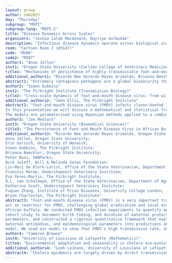 ```yaml
---
layout: group
author: smb2023
day: "Thursday"
subgroup: "MEPI"
subgroup-long: "MEPI-2"
title: "Disease Dynamics Across Scales"
organizers: "Joshua Caleb Macdonald, Hayriye Gulbudak"
description: "Infectious disease dynamics operate across biological scales: pathogens replicate within hosts, but transmit among populations. Functional changes in the pathogen-host interaction thus generate cascading effects across organizational scales. Management strategies and the degree to which these strategies are successfully implemented may create selection pressures which drive evolution and which in turn impact the efficacy of management strategies. Thus in both ecology and epidemiology improved mechanistic understanding of cross-scale effects represents a challenge of critical importance. Growing human populations and ecosystem destruction is bringing humans into closer contact with other animals. As such epidemics and pandemics are expected to increase in frequency in the coming decades. Thus increased understanding of methods to control the spread of disease at the population level and of the mechanisms by which diseases replicate and interact with the immune system at the within-host level are of critical importance.In this mini-symposium we present talks that seek to understand disease dynamics within and across differing organizational scales."
room: "Cartoon Room 2 (#3147)"
code: "MS06"
code2: "MS07"
author1: "Anna Jolles"
inst1: "Oregon State University (Carlson College of Veterinary Medicine and Department of Integrative Biology)"
title1: "Mechanisms of persistence of highly transmissible foot-and-mouth viruses in their maintenance host, African buffalo (Syncerus caffer)"
additional_authors1: "Ricardo Noe Gerardo Reyes Grimaldo, Brianna Beechler, Bryan Charleston, Lin-Marie de Klerk-Lorist, Erin Gorsich, Simon Gubbins, Francois Maree, Eva Perez-Martin, Katherine Scott, Louis van Schalkwyk, Fuquan Zang, Jan Medlock"
abstract1: "Extremely contagious pathogens are a global biosecurity threat because of their high burden of morbidity and mortality, as well as their capacity for fast-moving epidemics that are difficult to quell. Understanding the mechanisms enabling persistence of highly transmissible pathogens in host populations is thus a central problem in disease ecology. Through a combination of experimental and theoretical approaches, we investigated how highly contagious foot-and-mouth disease viruses persist in the African buffalo, which serves as their wildlife reservoir. We found that viral persistence through transmission among acutely infected hosts alone is unlikely. Working with three viral strains (SAT1,2,3), we found that different strains appear to utilize distinct mechanisms to ensure their long-term persistence in their maintenance host: The inclusion of occasional transmission from persistently infected carriers reliably rescues the most infectious viral strain (SAT1) from fade-out. We observed that antibody titers against FMD viruses are surprisingly dynamic in buffalo; and show that frequent drops in antibody protection can allow persistence of the least transmissible strain we studied (SAT3). The persistence of SAT2 remains somewhat enigmatic - additional mechanisms such as antigenic shift, or spillover among host populations may be required for its persistence."
author2: "Simon Gubbins"
inst2: "The Pirbright Institute (Transmission Biology)"
title2: "Cross-scale dynamics of foot-and-mouth disease virus: from within hosts to between farms"
additional_authors2: "John Ellis, The Pirbright Institute"
abstract2: "Foot-and-mouth disease virus (FMDV) infects cloven-hoofed livestock and wildlife species. It causes foot-and-mouth disease (FMD), which has substantial economic impacts for endemic countries and for disease-free countries when epidemics occur in them. Because of its importance FMDV has been studied at a range of scales from within a host to continental scale. This provides an opportunity to develop data-driven multi-scale models for FMDV and to examine how process at one scale affect process at another.
In this presentation we will discuss a mathematical and statistical framework for linking models for FMDV at different scales (within-host, between-host and between-farm) to investigate how the dynamics at one scale influences dynamics at another. For example, we can use the models to show how within-host parameters (e.g. viral growth and clearance rates) influence between-host transmission (reproduction numbers) and how within-farm transmission (e.g. via direct contact or a contaminated environment) affects between-farm transmission.
The models are parameterised using Bayesian methods applied to a combination of data from transmission experiments, within-farm outbreaks and regional epidemics. This allows us to test model assumptions and to incorporate parameter uncertainty at one scale in predictions at another."
author3: "Jan Medlock"
inst3: "Oregon State University (Biomedical Sciences)"
title3: "The Persistence of Foot-and-Mouth Disease Virus in African Buffalo"
additional_authors3: "Ricardo Noe Gerardo Reyes Grimaldo, Oregon State University; 
Anna Jolles, Oregon State University;
Erin Gorsich, University of Warwick;
Simon Gubbins, The Pirbright Institute;
Brianna Beechler, Oregon State University;
Peter Buss, SANParks;
Nick Juleff, Bill & Melinda Gates Foundation;
Lin-Mari de Klerk-Lorist, Office of the State Veterinarian, Department of Agriculture, Land Reform and Rural Development, Government of South Africa;
Francois Maree, Onderstepoort Veterinary Institute;
Eva Perez-Martin, The Pirbright Institute;
O.L. van Schalkwyk, Office of the State Veterinarian, Department of Agriculture, Land Reform and Rural Development, Government of South Africa;
Katherine Scott, Onderstepoort Veterinary Institute;
Fuquan Zhang, Institute of Prion Diseases, University College London;
Bryan Charleston, The Pirbright Institute"
abstract3: "Foot-and-mouth disease virus (FMDV) is a very important trade-restricting livestock disease. In sub-Saharan Africa, buffalo
act as reservoir for FMDV, challenging global eradication and local economies. However, little is known about the dynamics of FMDV in
African buffalo. We conducted FMDV infection experiments to quantify epidemiologic parameters of FMDV transmission in buffalo, and a 3-year
cohort study to document birth timing, and duration of maternal protection from FMDV infection. We used Bayesian inference to estimate
parameters, and constructed a rigorous quantitative framework that explicitly incorporates individual variation in birth rates, waning of
maternal antibodies, and epidemiological parameters into predictions about disease persistence from an individual-based stochastic
model. We used our model to show that FMDV's high transmission rate, short infectious period, and long-term immunity, when combined with the buffalo’s seasonal variation in births, fails to explain the persistence of FMDV from year to year. We showed that an alternative hypothesis, based on infection experiments, that FMDV forms some long-term carriers after acute infection does explain the persistence for one of the three circulating serotypes in southern Africa. I will also discuss work-in-progress on hypotheses that may explain the persistence of the two remaining serotypes."
author4: "Cameron Browne"
inst4: "University of Louisiana at Lafayette (Mathematics)"
title4: "Environmental adaptation and seasonality in cholera eco-evolutionary dynamics"
additional_authors4: "Leah LeJeune, University of Louisiana at Lafayette; Carla Mavian, University of Florida"
abstract4: "Cholera epidemics are largely driven by direct transmission from person to person or indirectly through environment, although Vibrio cholerae is also capable of growth and long-term survival in aquatic ecosystems.   In this talk, I will discuss recent mathematical modeling work showing how fluctuations and strain evolution in the environment impacted the cholera outbreak in Haiti beginning in 2010.  First, we calibrate a stochastic multi-strain mixed-transmission dynamic model of V. cholerae to phylogenetic, case and seasonal rainfall data from Haiti.   Along with fitting the clinical incidence, we connect genetic diversity and a coalescence process in model simulations to the effective population size computed from serially sampled cholera genomes.  The results suggest that environmental replication actively contributes to genetic diversification and environmental adaptation, which can impact the success of different control measures.  Mathematical analysis of the underlying deterministic model is challenging, however competitive exclusion is proved in the absence of environmental replication and seasonality.   Assuming only partial cross-immunity in this case does induce coexistence of two strains (called serotypes) and serotype cycling with seasonal forcing, which may explain switching of serotype dominance observed in Haiti."
---
```

